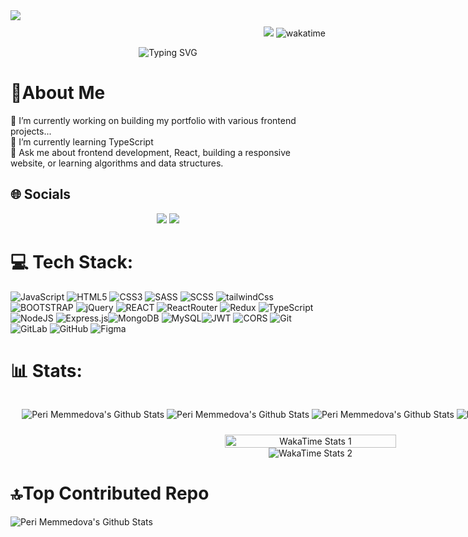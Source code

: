  <img src="https://raw.githubusercontent.com/halfrost/halfrost/master/icons/header_.png" style="margin-bottom:10px"/>
 <div align="right"> <img src="https://visitor-badge.laobi.icu/badge?page_id=iamperii.iamperii&right_color=darkgreen" /> <img src="https://wakatime.com/badge/user/2a7349ab-e019-46e5-8945-eac4dd9a703f.svg" alt="wakatime"></div>

<p align="center">
  <img src="https://readme-typing-svg.herokuapp.com?font=Fira+Code&pause=1000&color=FFFFFF&center=true&vCenter=true&width=435&lines=Front-End+Developer;" alt="Typing SVG" />
</p>

# 🐧About Me

 <div>
🔭 I’m currently working on building my portfolio with various frontend projects...<br> 🌱 I’m currently learning TypeScript<br> 💬 Ask me about frontend development, React, building a responsive website, or learning algorithms and data structures.
 </div>

## 🌐 Socials
<div align="center" gap="10">
 <a href="https://www.linkedin.com/in/perimemmedova/" target="_blank"><img src="https://img.icons8.com/doodle/40/000000/linkedin--v2.png"></a>
<a href="matilto:memmedovaperiii@gmail.com" target="_blank"><img src="https://img.icons8.com/doodle/40/000000/new-post.png"></a>
</div>

# 💻 Tech Stack:

![JavaScript](https://img.shields.io/badge/javascript-%23F7DF1E.svg?style=for-the-badge&logo=javascript&logoColor=black) ![HTML5](https://img.shields.io/badge/html5-%23E34F26.svg?style=for-the-badge&logo=html5&logoColor=white) ![CSS3](https://img.shields.io/badge/css3-%231572B6.svg?style=for-the-badge&logo=css3&logoColor=white) ![SASS](https://img.shields.io/badge/SASS-%23CD6799.svg?style=for-the-badge&logo=SASS&logoColor=white) ![SCSS](https://img.shields.io/badge/SCSS-%23CD6799.svg?style=for-the-badge&logo=sass&logoColor=white)
![tailwindCss](https://img.shields.io/badge/tailwindCss-%2338BDF8.svg?style=for-the-badge&logo=tailwindCss&logoColor=white) ![BOOTSTRAP](https://img.shields.io/badge/BOOTSTRAP-%237952B3.svg?style=for-the-badge&logo=BOOTSTRAP&logoColor=white) ![jQuery](https://img.shields.io/badge/jQuery-%230769AD.svg?style=for-the-badge&logo=jQuery&logoColor=white) ![REACT](https://img.shields.io/badge/react-%2361DAFB.svg?style=for-the-badge&logo=react&logoColor=white) ![ReactRouter](https://img.shields.io/badge/ReactRouter-%23CA4245.svg?style=for-the-badge&logo=ReactRouter&logoColor=white) ![Redux](https://img.shields.io/badge/Redux-%23764ABC.svg?style=for-the-badge&logo=Redux&logoColor=white) ![TypeScript](https://img.shields.io/badge/typescript-%233178C6.svg?style=for-the-badge&logo=typescript&logoColor=white) ![NodeJS](https://img.shields.io/badge/node.js-%23339933?style=for-the-badge&logo=node.js&logoColor=white) ![Express.js](https://img.shields.io/badge/express.js-%23000000.svg?style=for-the-badge&logo=express&logoColor=white)![MongoDB](https://img.shields.io/badge/MongoDB-%2347A248.svg?style=for-the-badge&logo=mongodb&logoColor=white) ![MySQL](https://img.shields.io/badge/mysql-%234479A1.svg?style=for-the-badge&logo=mysql&logoColor=white)![JWT](https://img.shields.io/badge/JWT-%23000000.svg?style=for-the-badge&logo=json-web-tokens&logoColor=white) ![CORS](https://img.shields.io/badge/CORS-%23000000.svg?style=for-the-badge&logoColor=white) ![Git](https://img.shields.io/badge/git-%23F05032.svg?style=for-the-badge&logo=git&logoColor=white) ![GitLab](https://img.shields.io/badge/gitlab-%23FC6D26.svg?style=for-the-badge&logo=gitlab&logoColor=white) ![GitHub](https://img.shields.io/badge/github-%23FC6D26.svg?style=for-the-badge&logo=github&logoColor=white) ![Figma](https://img.shields.io/badge/figma-%23FC6D26.svg?style=for-the-badge&logo=figma&logoColor=white)

# 📊 Stats:

<div align="center" style="width: 100vw; display: flex; flex-direction:column; justify-content: center; align-items: center; gap: 10px;">
  
   ![Peri Memmedova's Github Stats](https://github-readme-stats.vercel.app/api?username=iamperii&hide=false)
   ![Peri Memmedova's Github Stats](https://github-readme-stats.vercel.app/api/top-langs?username=iamperii&locale=en&hide_title=false&layout=compact&card_width=320&langs_count=5&theme=white&hide_border=true&order=2)
   ![Peri Memmedova's Github Stats](https://github-readme-streak-stats.herokuapp.com/?user=iamperii&theme=white&hide_border=true)
   ![Peri Memmedova's Github Stats](https://github-profile-trophy.vercel.app?username=iamperii&theme=white&column=-1&row=1&margin-w=8&margin-h=8&no-bg=false&no-frame=false&order=4)

<div style="text-align: center;">
    <img src="https://wakatime.com/share/@iamperii/a1dd0276-8a97-4888-9cd9-eee46eb6c920.svg" alt="WakaTime Stats 1" style="width: 100%">
    <img src="https://wakatime.com/share/@iamperii/59999f65-181d-4644-8d28-224758de9665.svg" alt="WakaTime Stats 2">
</div>

</div>

# 🔝Top Contributed Repo

![Peri Memmedova's Github Stats](https://github-contributor-stats.vercel.app/api?username=iamperii&limit=5&theme=white&combine_all_yearly_contributions=true)
